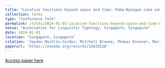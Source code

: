 ```yaml
---
title: "Locative functions beyond space and time: Pama-Nyungan case semantics reflect ahistorical processes"
collection: talks
type: "Conference Talk"
permalink: /talks/2024-01-01-Locative-functions-beyond-space-and-time-Pama-Nyun
venue: "Association for Linguistic Typology, Singapore, Singapore"
date: 2024-01-01
location: "Singapore, Singapore"
citation: 'Jayden Macklin-Cordes, Mitchell Browne, Thomas Ennever, Maria Copot. (2024). &quot;Locative functions beyond space and time: Pama-Nyungan case semantics reflect ahistorical processes&quot;. Association for Linguistic Typology, Singapore, Singapore.'
paperurl: 'https://zenodo.org/records/15631520'
---
```


[Access paper here](https://zenodo.org/records/15631520)
